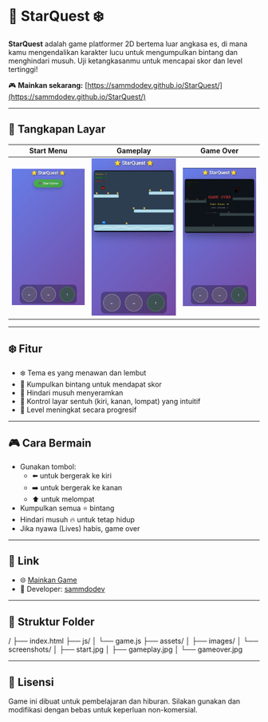 # 🌟 StarQuest ❄️

**StarQuest** adalah game platformer 2D bertema luar angkasa es, di mana kamu mengendalikan karakter lucu untuk mengumpulkan bintang dan menghindari musuh. Uji ketangkasanmu untuk mencapai skor dan level tertinggi!

🎮 **Mainkan sekarang:** [https://sammdodev.github.io/StarQuest/](https://sammdodev.github.io/StarQuest/)

---

## 🧊 Tangkapan Layar

| Start Menu | Gameplay | Game Over |
|------------|----------|-----------|
| ![Start](./github/menu.jpg) | ![Game](./github/gameplay.jpg) | ![Over](./github/gameover.jpg) |

---

## ❄️ Fitur

- ❄️ Tema es yang menawan dan lembut
- 🌠 Kumpulkan bintang untuk mendapat skor
- 👾 Hindari musuh menyeramkan
- 📱 Kontrol layar sentuh (kiri, kanan, lompat) yang intuitif
- 🔁 Level meningkat secara progresif

---

## 🎮 Cara Bermain

- Gunakan tombol:
  - ⬅️ untuk bergerak ke kiri
  - ➡️ untuk bergerak ke kanan
  - ⬆️ untuk melompat
- Kumpulkan semua ⭐ bintang
- Hindari musuh 🔥 untuk tetap hidup
- Jika nyawa (Lives) habis, game over

---

## 🔗 Link

- 🌐 [Mainkan Game](https://sammdodev.github.io/StarQuest/)
- 💼 Developer: [sammdodev](https://github.com/sammdodev)

---

## 📁 Struktur Folder

/
├── index.html
├── js/
│ └── game.js
├── assets/
│ ├── images/
│ └── screenshots/
│ ├── start.jpg
│ ├── gameplay.jpg
│ └── gameover.jpg

---

## 📜 Lisensi

Game ini dibuat untuk pembelajaran dan hiburan. Silakan gunakan dan modifikasi dengan bebas untuk keperluan non-komersial.
